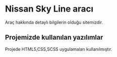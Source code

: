 <h1>Nissan Sky Line aracı</h1>

<p> Araç hakkında detaylı bilgilerin olduğu sitemizdir.</p>

<h2>Projemizde kullanılan yazılımlar</h2>

<p>Projede HTML5,CSS,SCSS uygulamaları kullanılmıştır.</p>

<img src="Document - Google Chrome 2023-02-04 19-20-26.gif" alt="">


